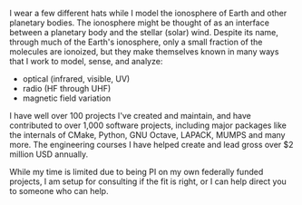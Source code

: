 I wear a few different hats while I model the ionosphere of Earth and other planetary bodies.
The ionosphere might be thought of as an interface between a planetary body and the stellar (solar) wind.
Despite its name, through much of the Earth's ionosphere, only a small fraction of the molecules are ionoized, but they make themselves known in many ways that I work to model, sense, and analyze:

* optical (infrared, visible, UV)
* radio (HF through UHF)
* magnetic field variation

I have well over 100 projects I've created and maintain, and have contributed to over 1,000 software projects, including major packages like the internals of CMake, Python, GNU Octave, LAPACK, MUMPS and many more.
The engineering courses I have helped create and lead gross over $2 million USD annually.

While my time is limited due to being PI on my own federally funded projects, I am setup for consulting if the fit is right, or I can help direct you to someone who can help.
